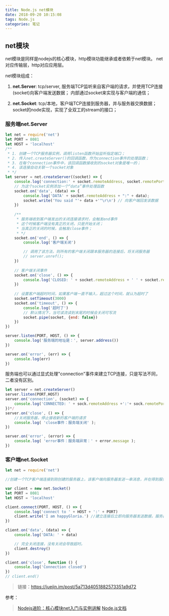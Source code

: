 ```yaml
---
title: Node.js net模块
date: 2018-09-20 10:15:08
tags: Node.js
categories: 笔记 
---
```


## net模块

net模块是同样是nodejs的核心模块，http模块功能继承或者依赖于net模块。
net对应传输层，http对应应用层。

net模块组成：

1. **net.Server**: tcp/server, 服务端TCP监听来自客户端的请求，并使用TCP连接(socket)向客户端发送数据；
内部通过socket来实现与客户端的通信；


2. **net.Socket**: tcp/本地，客户端TCP连接到服务器，并与服务器交换数据；
socket的node实现，实现了全双工的stream的接口；

###  服务端net.Server
```js
let net = require('net')
let PORT = 8081
let HOST = 'localhost'
/**
 * 1. 创建一个TCP服务器实例，调用listen函数开始监听指定端口；
 * 2. 传入net.createServer()的回调函数，作为connection事件的处理函数；
 * 3. 在每个connection事件中，该回调函数接收到的socket对象是唯一的；
 * 4. 该连接自动关联一个socket对象
 * */
let server = net.createServer((socket) => {
    console.log('connection:' + socket.remoteAddress, socket.remotePort)
    // 为这个socket实例添加一个“data”事件处理函数
    socket.on('data', (data) => {
        console.log('DATA' + socket.remoteAddress + ":" + data);
        socket.write('You said "'+ data +'"\r\n') // 向客户端回发该数据
    })
    
    /**
     * 服务端收到客户端发出的关闭连接请求时，会触发end事件
     * 这个时候客户端没有真正的关闭，只是开始关闭；
     * 当真正的关闭的时候，会触发close事件；
     * */
    socket.on('end', () => {
        console.log('客户端关闭')

        // 调用了该方法，则所有的客户端关闭跟本服务器的连接后，将关闭服务器
        // server.unref();
    })
    
    // 客户端关闭事件
    socket.on('close', () => {
        console.log('CLOSED: ' + socket.remoteAddress + ' ' + socket.remotePort);
    })
    
    // 设置客户端超时时间，如果客户端一直不输入，超过这个时间，就认为超时了
    socket.setTimeout(3000)
    socket.on('timeout', () => {
        console.log('超时了')
        // 默认情况下，当可读流读到末尾的时候会关闭可写流
        socket.pipe(socket, {end: false})
    })
})

server.listen(PORT, HOST, () => {
    console.log('服务端的地址是：', server.address())
})

server.on('error', (err) => {
    console.log(err)
})
```

服务端也可以通过显式处理"connection"事件来建立TCP连接，只是写法不同，二者没有区别。
```js
let server = net.createServer()
server.listen(PORT,HOST)
server.on('connection', (socket) => {
	console.log('CONNECTED: ' + sock.remoteAddress +':'+ sock.remotePort);
})*/
server.on('close', () => {
	//关闭服务器，停止接收新的客户端的请求
	console.log( 'close事件：服务端关闭' );
})

server.on('error', (error) => {
	console.log( 'error事件：服务端异常：' + error.message );
})
```

### 客户端net.Socket

```js
let net = require('net')

//创建一个TCP客户端连接到刚创建的服务器上，该客户端向服务器发送一串消息，并在得到服务器的反馈后关闭连接。

var client = new net.Socket()
let PORT = 8081
let HOST = 'localhost'

client.connect(PORT, HOST, () => {
	console.log('connect to ' + HOST + ':' + PORT)
	client.write('I am happyGloria.') //建立连接后立即向服务器发送数据，服务器将收到这些数据
})

client.on('data', (data) => {
	console.log('DATA: ' + data)

	// 完全关闭连接，没有关闭会导致超时。
	client.destroy() 
})

client.on('close', function () {
	console.log('Connection closed')
})
// client.end()
```
> 链接：https://juejin.im/post/5a713d4051882573351a9d72

参考：

> [Nodejs进阶：核心模块net入门与实例讲解](https://segmentfault.com/a/1190000007507322)
> [Node.js文档](http://nodejs.cn/api/net.html#net_server_close_callback)